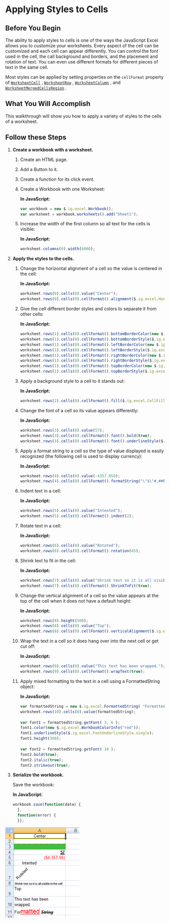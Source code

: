 ﻿<!--
|metadata|
{
    "fileName": "javascript-excel-library-applying-styles-to-cells",
    "controlName": ["igExcel"],
    "tags": ["How Do I","Styling"]
}
|metadata|
-->

# Applying Styles to Cells

## Before You Begin
The ability to apply styles to cells is one of the ways the JavaScript Excel allows you to customize your worksheets. Every aspect of the cell can be customized and each cell can appear differently. You can control the font used in the cell, the call background and borders, and the placement and rotation of text. You can even use different formats for different pieces of text in the same cell.

Most styles can be applied by setting properties on the `cellFormat` property of [`WorksheetCell`](%%jQueryApiUrl%%/ig.excel.WorksheetCell "Link to the API Reference Guide to the worksheetCell member.") , [`WorksheetRow`](%%jQueryApiUrl%%/ig.excel.WorksheetRow "Link to the Web API Reference Guide to the WorksheetRow member.") , [`WorksheetColumn`](%%jQueryApiUrl%%/ig.excel.WorksheetColumn "Link to the Web API Reference Guide to the WorksheetColumn member.") , and [`WorksheetMergedCellsRegion`](%%jQueryApiUrl%%/ig.excel.WorksheetMergedCellsRegion "Link to the Web API Reference Guide to the WorksheetMergedCellsRegion member.") .

## What You Will Accomplish
This walkthrough will show you how to apply a variety of styles to the cells of a worksheet.

## Follow these Steps
1.  **Create a workbook with a worksheet.**
    1.  Create an HTML page.
    2.  Add a Button to it.
    3.  Create a function for its click event.
    4.  Create a Workbook with one Worksheet:

        **In JavaScript:**

        ```js
		var workbook = new $.ig.excel.Workbook();
		var worksheet = workbook.worksheets().add("Sheet1");
        ```

    5.  Increase the width of the first column so all text for the cells is visible:

        **In JavaScript:**

        ```js
		worksheet.columns(0).width(6000);
        ```

2.  **Apply the styles to the cells.**
    1.  Change the horizontal alignment of a cell so the value is centered in the cell:

        **In JavaScript:**

        ```js
        worksheet.rows(0).cells(0).value("Center");
		worksheet.rows(0].cells(0).cellFormat().alignment($.ig.excel.HorizontalCellAlignment.center);
        ```

    2.  Give the cell different border styles and colors to separate it from other cells:

        **In JavaScript:**

        ```js
        worksheet.rows(1).cells(0).cellFormat().bottomBorderColor(new $.ig.excel.WorkbookColorInfo("red"));
		worksheet.rows(1).cells(0).cellFormat().bottomBorderStyle($.ig.excel.CellBorderLineStyle.dashDot);
		worksheet.rows(1).cells(0).cellFormat().leftBorderColor(new $.ig.excel.WorkbookColorInfo("yellow"));
		worksheet.rows(1).cells(0).cellFormat().leftBorderStyle($.ig.excel.CellBorderLineStyle.thick);
		worksheet.rows(1).cells(0).cellFormat().rightBorderColor(new $.ig.excel.WorkbookColorInfo("orange"));
		worksheet.rows(1).cells(0).cellFormat().rightBorderStyle($.ig.excel.CellBorderLineStyle.thin);
		worksheet.rows(1).cells(0).cellFormat().topBorderColor(new $.ig.excel.WorkbookColorInfo("blue"));
		worksheet.rows(1).cells(0).cellFormat().topBorderStyle($.ig.excel.CellBorderLineStyle.double);
        ```

    3.  Apply a background style to a cell to it stands out:

        **In JavaScript:**

        ```js
		worksheet.rows(2).cells(0).cellFormat().fill($.ig.excel.CellFill.createPatternFill("lime", "gray", $.ig.excel.FillPatternStyle.diagonalCrosshatch);
        ```

    4.  Change the font of a cell so its value appears differently:

        **In JavaScript:**

        ```js
		worksheet.rows(3).cells(0).value(57);
		worksheet.rows(3).cells(0).cellFormat().font().bold(true);
		worksheet.rows(3).cells(0).cellFormat().font().underlineStyle($.ig.excel.FontUnderlineStyle.double);
        ```

    5.  Apply a format string to a cell so the type of value displayed is easily recognized (the following cell is used to display currency):

        **In JavaScript:**

        ```js
		worksheet.rows(4).cells(0).value(-4357.059);
		worksheet.rows(4).cells(0).cellFormat().formatString("\"$\"#,##0.00_);[Red](\"$\"#,##0.00)");
        ```

    6.  Indent text in a cell:

        **In JavaScript:**

        ```js
        worksheet.rows(5).cells(0).value("Intented");
		worksheet.rows(5).cells(0).cellFormat().indent(2);
        ```

    7.  Rotate text in a cell:

        **In JavaScript:**

        ```js
        worksheet.rows(6).cells(0).value("Rotated");
		worksheet.rows(6).cells(0].cellFormat().rotation(45);
        ```

    8.  Shrink text to fit in the cell:

        **In JavaScript:**

        ```js
		worksheet.rows(7).cells(0).value("Shrink text so it is all visible in the cell");
		worksheet.rows(7).cells(0).cellFormat().ShrinkToFit(true);
        ```

    9.  Change the vertical alignment of a cell so the value appears at the top of the cell when it does not have a default height:

        **In JavaScript:**

        ```js
		worksheet.rows(8).height(500);
		worksheet.rows(8).cells(0).value("Top");
		worksheet.rows(8).cells(0).cellFormat().verticalAlignment($.ig.excel.VerticalCellAlignment.top);
        ```

    10. Wrap the text in a cell so it does hang over into the next cell or get cut off:

        **In JavaScript:**

        ```js
		worksheet.rows(9).cells(0).value("This text has been wrapped.");
		worksheet.rows(9).cells(0).cellFormat().wrapText(true);
        ```

    11. Apply mixed formatting to the text in a cell using a FormattedString object:

        **In JavaScript:**

        ```js
		var formattedString = new $.ig.excel.FormattedString( "Formatted String" );
		worksheet.rows(10).cells(0).value(formattedString);
		
		var font1 = formattedString.getFont( 3, 6 );
		font1.color(new $.ig.excel.WorkbookColorInfo("red"));
		font1.underlineStyle($.ig.excel.FontUnderlineStyle.single);
		font1.height(300);
		
		var font2 = formattedString.getFont( 10 );
		font2.bold(true); 
		font2.italic(true);
		font2.strikeout(true);
        ```

3.  **Serialize the workbook.**

    Save the workbook:

    **In JavaScript:**

    ```js
	workbook.save(function(data) { 
	  },
	  function(error) {
	  });
    ```

![Displays the results of using the code listed above.](../../05_ASP-NET-MVC/00_Excel-Engine/01_Using/images/ExcelEngine_Applying_Styles_to_Cells_01.png)



 

 


